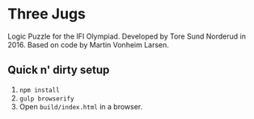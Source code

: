 # Three Jugs

Logic Puzzle for the IFI Olympiad. Developed by Tore Sund Norderud
in 2016. Based on code by Martin Vonheim Larsen.

## Quick n' dirty setup

1. `npm install`
2. `gulp browserify`
3. Open `build/index.html` in a browser.
